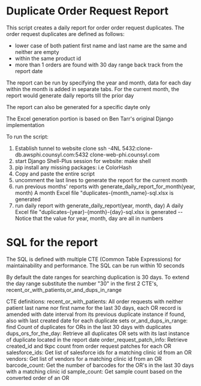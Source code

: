 # Duplicate Order Request Report


This script creates a daily report for order order request duplicates. The order request duplicates
are defined as follows:
  - lower case of both patient first name and last name are the same and neither are empty
  - within the same product id
  - more than 1 orders are found with 30 day range back track from the report date

The report can be run by specifying the year and month, data for each day within the month is added in separate tabs.
For the current month, the report would generate daily reports till the prior day

The report can also be generated for a specific dayte only

The Excel generation portion is based on Ben Tarr's original Django implementation

To run the script:
1. Establish tunnel to website clone
   ssh -4NL 5432:clone-db.awsphi.counsyl.com:5432 clone-web-phi.counsyl.com
2. start Django Shell-Plus session for website: make shell
3. pip install any missing packages: i.e ColorHash
4. Copy and paste the entire script
5. uncomment the last lines to generate the report for the current month
6. run previous months' reports with generate_daily_report_for_month(year, month)
   A month Excel file "duplicates-{month_name}-sql.xlsx is generated
7. run daily report with generate_daily_report(year, month, day)
   A daily Excel file "duplicates-{year}-{month}-{day}-sql.xlsx is generated
   --Notice that the value for year, month, day are all in numbers


# SQL for the report

The SQL is defined with multiple CTE (Common Table Expressions) for maintainability
and performance. The SQL can be run within 10 seconds

By default the date ranges for searching duplication is 30 days. To extend the day range
substitute the number "30" in the first 2 CTE's, recent_or_with_patients,or_and_dups_in_range

CTE definitions:
recent_or_with_patients:
    All order requests with neither patient last name nor first name for the last 30 days,
    each OR record is amended with date interval from its previous duplicate instance if found,
    also with last created date for each duplicate sets
or_and_dups_in_range:
    find Count of duplicates for ORs in the last 30 days with duplicates
dups_ors_for_the_day:
    Retrieve all duplicates OR sets with its last instance of duplicate located in the report date
order_request_patch_info:
    Retrieve created_id and tkpc count from order request patches for each OR
salesforce_ids:
    Get list of salesforce ids for a matching clinic id from an OR
vendors:
    Get list of vendors for a matching clinic id from an OR
barcode_count:
    Get the number of barcodes for the OR's in the last 30 days with a matching clinic id
sample_count:
    Get sample count based on the converted order of an OR

